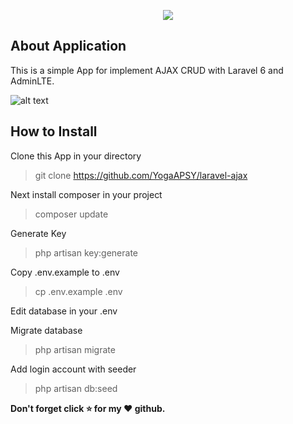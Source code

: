 <p align="center"><img src="https://laravel.com/assets/img/components/logo-laravel.svg"></p>

## About Application

This is a simple App for implement AJAX CRUD with Laravel 6 and AdminLTE.

![alt text](https://github.com/YogaAPSY/laravel-ajax/master/Screenshot_70.png?raw=true)


## How to Install

Clone this App in your directory
> git clone https://github.com/YogaAPSY/laravel-ajax

Next install composer in your project
> composer update

Generate Key
> php artisan key:generate

Copy .env.example to .env
> cp .env.example .env

Edit database in your .env

Migrate database
> php artisan migrate

Add login account with seeder
> php artisan db:seed

**Don't forget click :star: for my :heart: github.**
